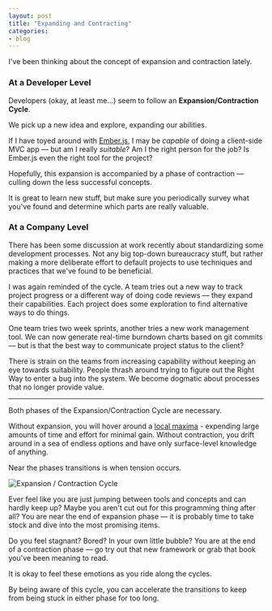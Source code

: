 ```yaml
---
layout: post
title: "Expanding and Contracting"
categories:
- blog
---
```


I've been thinking about the concept of expansion and contraction lately.

### At a Developer Level
Developers (okay, at least me...) seem to follow an **Expansion/Contraction Cycle**.

We pick up a new idea and explore, expanding our abilities. 

If I have toyed around with [Ember.js][ember], I may be *capable* of doing a client-side MVC app &mdash; but am I really 
*suitable*? Am I the right person for the job? Is Ember.js even the right tool for the project?

[ember]: http://emberjs.com/

Hopefully, this expansion is accompanied by a phase of contraction &mdash; culling down the less successful concepts.

It is great to learn new stuff, but make sure you periodically survey what you've found and determine which
parts are really valuable.

### At a Company Level
There has been some discussion at work recently about standardizing some development processes. Not
any big top-down bureaucracy stuff, but rather making a more deliberate effort to default projects to
use techniques and practices that we've found to be beneficial.

I was again reminded of the cycle. A team tries out a new way to track project progress or a different way
of doing code reviews &mdash; they expand their capabilities. Each project does some exploration to find alternative
ways to do things.

One team tries two week sprints, another tries a new work management tool. We can now generate real-time
burndown charts based on git commits &mdash; but is that the best way to communicate project status to the client?

There is strain on the teams from increasing capability without keeping an eye towards suitability. People
thrash around trying to figure out the Right Way to enter a bug into the system. We become dogmatic about
processes that no longer provide value.

---

Both phases of the Expansion/Contraction Cycle are necessary. 

Without expansion, you will hover around a [local maxima][max] - expending large amounts of time and effort 
for minimal gain. Without contraction, you drift around in a sea of endless options and have only surface-level
knowledge of anything.

[max]: http://en.wikipedia.org/wiki/Maxima_and_minima

Near the phases transitions is when tension occurs.

<div class="pic">
  <img alt="Expansion / Contraction Cycle" src="{{site.baseurl}}/static/cycle.png">
</div>

Ever feel like you are just jumping between tools and concepts and can hardly keep up? Maybe you aren't
cut out for this programming thing after all? You are near the end of expansion phase &mdash; it is probably time to 
take stock and dive into the most promising items.

Do you feel stagnant? Bored? In your own little bubble? You are at the end of a contraction phase &mdash; go try out
that new framework or grab that book you've been meaning to read.

It is okay to feel these emotions as you ride along the cycles. 

By being aware of this cycle, you can accelerate the transitions to keep from being stuck in either phase for too long.